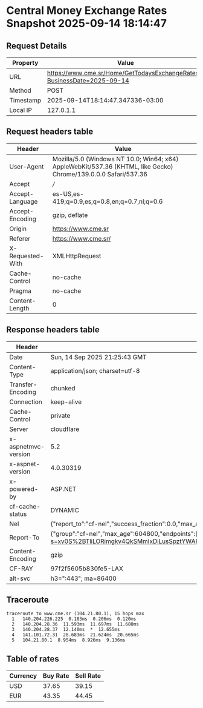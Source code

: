 # Central Money Exchange Rates Snapshot 2025-09-14 18:14:47
## Request Details

| Property | Value |
|----------|-------|
| URL | https://www.cme.sr/Home/GetTodaysExchangeRates/?BusinessDate=2025-09-14 |
| Method | POST |
| Timestamp | 2025-09-14T18:14:47.347336-03:00 |
| Local IP | 127.0.1.1 |
    
## Request headers table

| Header | Value |
|--------|-------|
| User-Agent | Mozilla/5.0 (Windows NT 10.0; Win64; x64) AppleWebKit/537.36 (KHTML, like Gecko) Chrome/139.0.0.0 Safari/537.36 |
| Accept | */* |
| Accept-Language | es-US,es-419;q=0.9,es;q=0.8,en;q=0.7,nl;q=0.6 |
| Accept-Encoding | gzip, deflate |
| Origin | https://www.cme.sr |
| Referer | https://www.cme.sr/ |
| X-Requested-With | XMLHttpRequest |
| Cache-Control | no-cache |
| Pragma | no-cache |
| Content-Length | 0 |

    
## Response headers table
| Header | Value |
|--------|-------|
| Date | Sun, 14 Sep 2025 21:25:43 GMT |
| Content-Type | application/json; charset=utf-8 |
| Transfer-Encoding | chunked |
| Connection | keep-alive |
| Cache-Control | private |
| Server | cloudflare |
| x-aspnetmvc-version | 5.2 |
| x-aspnet-version | 4.0.30319 |
| x-powered-by | ASP.NET |
| cf-cache-status | DYNAMIC |
| Nel | {"report_to":"cf-nel","success_fraction":0.0,"max_age":604800} |
| Report-To | {"group":"cf-nel","max_age":604800,"endpoints":[{"url":"https://a.nel.cloudflare.com/report/v4?s=xv0S%2BTliLORimgkv4QkSMmIxDiLusSpztYWAFX5FqZB%2FVtaA2oG2Lw7VtY%2FiVW4ehX3LnJxeNygM4P8bwJvzz9fVTcYsGz%2BN1h0%3D"}]} |
| Content-Encoding | gzip |
| CF-RAY | 97f2f5605b830fe5-LAX |
| alt-svc | h3=":443"; ma=86400 |

## Traceroute 

```
traceroute to www.cme.sr (104.21.80.1), 15 hops max
  1   140.204.226.225  0.183ms  0.206ms  0.120ms 
  2   140.204.28.36  11.593ms  11.697ms  11.680ms 
  3   140.204.28.37  12.140ms  *  12.655ms 
  4   141.101.72.31  28.683ms  21.624ms  20.665ms 
  5   104.21.80.1  8.954ms  8.926ms  9.136ms 

```


## Table of rates

| Currency | Buy Rate | Sell Rate |
|----------|----------|-----------|
| USD | 37.65 | 39.15 |
| EUR | 43.35 | 44.45 |
